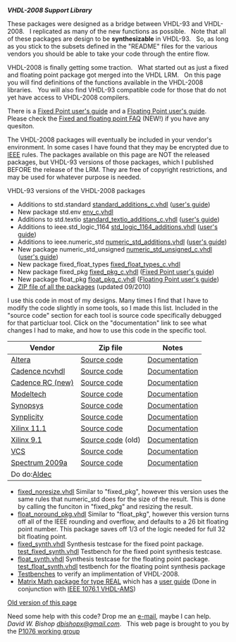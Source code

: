 ***VHDL-2008 Support Library***

These packages were designed as a bridge between VHDL-93 and VHDL-2008.
  I replicated as many of the new functions as possible.   Note that
all of these packages are design to be **synthesizable** in VHDL-93.  
So, as long as you stick to the subsets defined in the "README" files
for the various vendors you should be able to take your code through the
entire flow.

VHDL-2008 is finally getting some traction.   What started out as just a
fixed and floating point package got merged into the VHDL LRM.   On this
page you will find definitions of the functions available in the
VHDL-2008 libraries.   You will also find VHDL-93 compatible code for
those that do not yet have access to VHDL-2008 compilers.

There is a [Fixed Point user's
guide](http://www.supernova.thistlethwaites.com/fphdl/Fixed_ug.pdf) and
a [Floating Point user's
guide](http://www.supernova.thistlethwaites.com/fphdl/Float_ug.pdf).  
Please check the [Fixed and floating point
FAQ](http://www.supernova.thistlethwaites.com/fphdl/fpfaq.html) (NEW\!)
if you have any quesiton.

The VHDL-2008 packages will eventually be included in your vendor's
environment. In some cases I have found that they may be encrypted due
to [IEEE](http://ieee.org/) rules. The packages available on this page
are NOT the released packages, but VHDL-93 versions of those packages,
which I published BEFORE the release of the LRM. They are free of
copyright restrictions, and may be used for whatever purpose is needed.

VHDL-93 versions of the VHDL-2008 packages

  - Additions to std.standard
    [standard\_additions\_c.vhdl](http://www.supernova.thistlethwaites.com/fphdl/standard_additions_c.vhdl)
    ([user's
    guide](http://www.supernova.thistlethwaites.com/fphdl/standard_additions.html))
  - New package std.env
    [env\_c.vhdl](http://www.supernova.thistlethwaites.com/fphdl/env_c.vhdl)
  - Additions to std.textio
    [standard\_textio\_additions\_c.vhdl](http://www.supernova.thistlethwaites.com/fphdl/standard_textio_additions_c.vhdl)
    ([user's
    guide](http://www.supernova.thistlethwaites.com/fphdl/std_textio_additions.html))
  - Additions to ieee.std\_logic\_1164
    [std\_logic\_1164\_additions.vhdl](http://www.supernova.thistlethwaites.com/fphdl/std_logic_1164_additions.vhdl)
    ([user's
    guide](http://www.supernova.thistlethwaites.com/fphdl/std_logic_1164_additions.html))
  - Additions to ieee.numeric\_std
    [numeric\_std\_additions.vhdl](http://www.supernova.thistlethwaites.com/fphdl/numeric_std_additions.vhdl)
    ([user's
    guide](http://www.supernova.thistlethwaites.com/fphdl/numeric_std_additions.html))
  - New package numeric\_std\_unsigned
    [numeric\_std\_unsigned\_c.vhdl](http://www.supernova.thistlethwaites.com/fphdl/numeric_std_unsigned_c.vhdl)
    ([user's
    guide](http://www.supernova.thistlethwaites.com/fphdl/numeric_std_unsigned.html))
  - New package fixed\_float\_types
    [fixed\_float\_types\_c.vhdl](http://www.supernova.thistlethwaites.com/fphdl/fixed_float_types_c.vhdl)
  - New package fixed\_pkg
    [fixed\_pkg\_c.vhdl](http://www.supernova.thistlethwaites.com/fphdl/fixed_pkg_c.vhdl)
    ([Fixed Point user's
    guide](http://www.supernova.thistlethwaites.com/fphdl/Fixed_ug.pdf))
  - New package float\_pkg
    [float\_pkg\_c.vhdl](http://www.supernova.thistlethwaites.com/fphdl/float_pkg_c.vhdl)
    ([Floating Point user's
    guide](http://www.supernova.thistlethwaites.com/fphdl/Float_ug.pdf))
  - [ZIP file of all the
    packages](http://www.supernova.thistlethwaites.com/fphdl/vhdl2008c.zip)
    (updated 09/2010)

I use this code in most of my designs. Many times I find that I have to
modify the code slightly in some tools, so I made this list. Included in
the "source code" section for each tool is source code specifically
debugged for that particluar tool. Click on the "documentation" link to
see what changes I had to make, and how to use this code in the specific
tool.

| Vendor                                      | Zip file                                                                         | Notes                                                                               |
| ------------------------------------------- | -------------------------------------------------------------------------------- | ----------------------------------------------------------------------------------- |
| [Altera](http://www.altera.com/)            | [Source code](http://www.supernova.thistlethwaites.com/fphdl/altera.zip)         | [Documentation](http://www.supernova.thistlethwaites.com/fphdl/altera.html)         |
| [Cadence ncvhdl](http://www.cadence.com/)   | [Source code](http://www.supernova.thistlethwaites.com/fphdl/cadence_ncvhdl.zip) | [Documentation](http://www.supernova.thistlethwaites.com/fphdl/cadence_ncvhdl.html) |
| [Cadence RC (new)](http://www.cadence.com/) | [Source code](http://www.supernova.thistlethwaites.com/fphdl/cadence_rc.zip)     | [Documentation](http://www.supernova.thistlethwaites.com/fphdl/cadence_rc.html)     |
| [Modeltech](http://www.model.com/)          | [Source code](http://www.supernova.thistlethwaites.com/fphdl/modeltech.zip)      | [Documentation](http://www.supernova.thistlethwaites.com/fphdl/modeltech.html)      |
| [Synopsys](http://www.synopsys.com/)        | [Source code](http://www.supernova.thistlethwaites.com/fphdl/synopsys.zip)       | [Documentation](http://www.supernova.thistlethwaites.com/fphdl/synopsys.html)       |
| [Synplicity](http://www.synplicity.com/)    | [Source code](http://www.supernova.thistlethwaites.com/fphdl/synplicity.zip)     | [Documentation](http://www.supernova.thistlethwaites.com/fphdl/synplicity.html)     |
| [Xilinx 11.1](http://www.xilinx.com/)       | [Source code](http://www.supernova.thistlethwaites.com/fphdl/xilinx_11.zip)      | [Documentation](http://www.supernova.thistlethwaites.com/fphdl/xilinx_11.html)      |
| [Xilinx 9.1](http://www.xilinx.com/)        | [Source code](http://www.supernova.thistlethwaites.com/fphdl/xilinx.zip) (old)   | [Documentation](http://www.supernova.thistlethwaites.com/fphdl/xilinx.html)         |
| [VCS](http://www.synopsys.com/)             | [Source code](http://www.supernova.thistlethwaites.com/fphdl/vcs.zip)            | [Documentation](http://www.supernova.thistlethwaites.com/fphdl/vcs.html)            |
| [Spectrum 2009a](http://www.mentor.com/)    | [Source code](http://www.supernova.thistlethwaites.com/fphdl/leonardo.zip)       | [Documentation](http://www.supernova.thistlethwaites.com/fphdl/leonardo.html)       |
| Do do:[Aldec](http://www.aldec.com/)        |                                                                                  |                                                                                     |

  - [fixed\_noresize.vhdl](http://www.supernova.thistlethwaites.com/fphdl/fixed_noresize.vhdl)
    Similar to "fixed\_pkg", however this version uses the same rules
    that numeric\_std does for the size of the result. This is done by
    calling the funciton in "fixed\_pkg" and resizing the result.
  - [float\_noround\_pkg.vhdl](http://www.supernova.thistlethwaites.com/fphdl/float_noround_pkg.vhdl)
    Similar to "float\_pkg", however this version turns off all of the
    IEEE rounding and overflow, and defaults to a 26 bit floating point
    number. This package saves off 1/3 of the logic needed for full 32
    bit floating point.
  - [fixed\_synth.vhdl](http://www.supernova.thistlethwaites.com/fphdl/fixed_synth.vhdl)
    Synthesis testcase for the fixed point package.  
    [test\_fixed\_synth.vhdl](http://www.supernova.thistlethwaites.com/fphdl/test_fixed_synth.vhdl)
    Testbench for the fixed point synthesis testcase.
  - [float\_synth.vhdl](http://www.supernova.thistlethwaites.com/fphdl/float_synth.vhdl)
    Synthesis testcase for the floating point package.  
    [test\_float\_synth.vhdl](http://www.supernova.thistlethwaites.com/fphdl/test_float_synth.vhdl)
    testbench for the floating point synthesis package
  - [Testbenches](http://www.supernova.thistlethwaites.com/fphdl/vhdl2008test.zip)
    to verify an implimentation of VHDL-2008.
  - [Matrix Math package for type
    REAL](http://www.supernova.thistlethwaites.com/fphdl/real_matrix_pkg.zip)
    which has a [user
    guide](http://www.supernova.thistlethwaites.com/fphdl/real_matrix_ug.pdf)
    (Done in conjunction with [IEEE 1076.1
    VHDL-AMS](http://www.eda.org/twiki/bin/view.cgi/P10761/))

[Old version of this
page](http://www.supernova.thistlethwaites.com/fphdl/old_index.html)

Need some help with this code? Drop me an
[e-mail](mailto:dbishopx@gmail.com), maybe I can help.  
*David W. Bishop <dbishopx@gmail.com>*.   This web page is brought to
you by the [P1076 working
group](http://www.eda-twiki.org/cgi-bin/view.cgi/P1076/WebHome)
